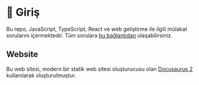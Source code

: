 # 👋 Giriş

Bu repo, JavaScript, TypeScript, React ve web geliştirme ile ilgili mülakat sorularını içermektedir.
Tüm sorulara [bu bağlantıdan](https://front-end-mulakat-sorulari.vercel.app/) ulaşabilirsiniz.

## Website

Bu web sitesi, modern bir statik web sitesi oluşturucusu olan [Docusaurus 2](https://docusaurus.io/) kullanılarak oluşturulmuştur.

